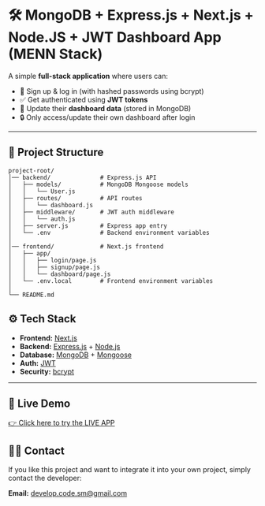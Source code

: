 # 🛠️ MongoDB + Express.js + Next.js + Node.JS + JWT Dashboard App (MENN Stack)

A simple **full-stack application** where users can:

- 🔐 Sign up & log in (with hashed passwords using bcrypt)  
- ✅ Get authenticated using **JWT tokens**  
- 📝 Update their **dashboard data** (stored in MongoDB)  
- 🔒 Only access/update their own dashboard after login  

---

## 📂 Project Structure

```text
project-root/
│── backend/              # Express.js API
│   ├── models/           # MongoDB Mongoose models
│   │   └── User.js
│   ├── routes/           # API routes
│   │   └── dashboard.js
│   ├── middleware/       # JWT auth middleware
│   │   └── auth.js
│   ├── server.js         # Express app entry
│   └── .env              # Backend environment variables
│
│── frontend/             # Next.js frontend
│   ├── app/
│   │   ├── login/page.js
│   │   ├── signup/page.js
│   │   └── dashboard/page.js
│   └── .env.local        # Frontend environment variables
│
└── README.md
```

## ⚙️ Tech Stack

- **Frontend:** [Next.js](https://nextjs.org/)  
- **Backend:** [Express.js](https://expressjs.com/) + [Node.js](https://nodejs.org/)  
- **Database:** [MongoDB](https://www.mongodb.com/) + [Mongoose](https://mongoosejs.com/)  
- **Auth:** [JWT](https://jwt.io/)  
- **Security:** [bcrypt](https://www.npmjs.com/package/bcrypt)  

---

## 🚀 Live Demo

[👉 Click here to try the LIVE APP](https://auth-iota-tan.vercel.app/)


## 👨‍💻 Contact

If you like this project and want to integrate it into your own project,
simply contact the developer:

**Email:** [develop.code.sm@gmail.com](mailto:develop.code.sm@gmail.com)